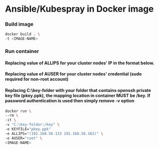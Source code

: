 # Ansible/Kubespray in Docker image

### Build image
```bash
docker build . \
-t <IMAGE-NAME>
```

### Run container
#### Replacing value of ALLIPS for your cluster nodes' IP in the format below.
#### Replacing value of AUSER for your cluster nodes' credential (sudo required for non-root account)
#### Replacing C:\key-folder with your folder that contains openssh private key file (pkey.ppk), the mapping location in container MUST be /key.  If password authentication is used then simply remove -v option
```bash
docker run \
--rm \
-it \
-v "C:\key-folder:/key" \
-e KEYFILE="pkey.ppk"
-e ALLIPS="(192.168.56.133 192.168.56.162)" \
-e AUSER="root" \
<IMAGE-NAME>
```
